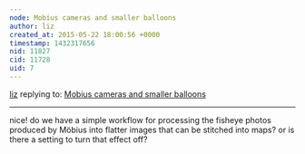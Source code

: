 ```yaml
---
node: Mobius cameras and smaller balloons
author: liz
created_at: 2015-05-22 18:00:56 +0000
timestamp: 1432317656
nid: 11827
cid: 11728
uid: 7
---
```




[liz](../profile/liz) replying to: [Mobius cameras and smaller balloons](../notes/warren/05-21-2015/mobius-cameras-and-smaller-balloons)

----
nice! do we have a simple workflow for processing the fisheye photos produced by Möbius into flatter images that can be stitched into maps? or is there a setting to turn that effect off?